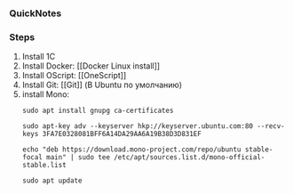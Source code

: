 ### QuickNotes


### Steps
1. Install 1C
2. Install Docker: [[Docker Linux install]]
3. Install OScript: [[OneScript]]
4. Install Git: [[Git]] (В Ubuntu по умолчанию)
5. install Mono:
	```
	sudo apt install gnupg ca-certificates

	sudo apt-key adv --keyserver hkp://keyserver.ubuntu.com:80 --recv-keys 3FA7E0328081BFF6A14DA29AA6A19B38D3D831EF

	echo "deb https://download.mono-project.com/repo/ubuntu stable-focal main" | sudo tee /etc/apt/sources.list.d/mono-official-stable.list

	sudo apt update
	```


	


